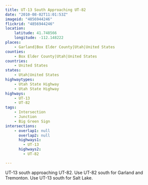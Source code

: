 ```yaml
---
title: UT-13 South Approaching UT-82
date: "2010-08-02T11:01:53Z"
imageid: "4856944246"
flickrid: "4856944246"
location:
    latitude: 41.748566
    longitude: -112.148222
places:
    - Garland|Box Elder County|Utah|United States
counties:
    - Box Elder County|Utah|United States
countries:
    - United States
states:
    - Utah|United States
highwaytypes:
    - Utah State Highway
    - Utah State Highway
highways:
    - UT-13
    - UT-82
tags:
    - Intersection
    - Junction
    - Big Green Sign
intersections:
    - overlap1: null
      overlap2: null
      highways1:
        - UT-13
      highways2:
        - UT-82

---
```

UT-13 south approaching UT-82.  Use UT-82 south for Garland and Tremonton.  Use UT-13 south for Salt Lake.